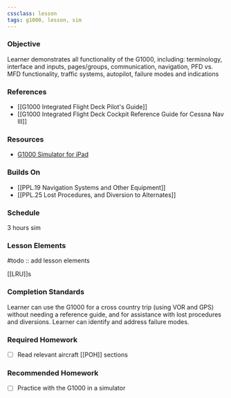 ```yaml
---
cssclass: lesson
tags: g1000, lesson, sim
---
```

### Objective
Learner demonstrates all functionality of the G1000, including: terminology, interface and inputs, pages/groups, communication, navigation, PFD vs. MFD functionality, traffic systems, autopilot, failure modes and indications

### References
- [[G1000 Integrated Flight Deck Pilot's Guide]]
- [[G1000 Integrated Flight Deck Cockpit Reference Guide for Cessna Nav III]]

### Resources
- [G1000 Simulator for iPad](https://www.simionic.net/index.html)

### Builds On
- [[PPL.19 Navigation Systems and Other Equipment]]
- [[PPL.25 Lost Procedures, and Diversion to Alternates]]

### Schedule
3 hours sim

### Lesson Elements
#todo :: add lesson elements

[[LRU]]s

### Completion Standards
Learner can use the G1000 for a cross country trip (using VOR and GPS) without needing a reference guide, and for assistance with lost procedures and diversions. Learner can identify and address failure modes.

### Required Homework
- [ ] Read relevant aircraft [[POH]] sections

### Recommended Homework 
- [ ] Practice with the G1000 in a simulator